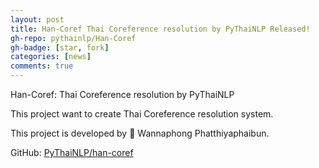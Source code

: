 ```yaml
---
layout: post
title: Han-Coref Thai Coreference resolution by PyThaiNLP Released!
gh-repo: pythainlp/Han-Coref
gh-badge: [star, fork]
categories: [news]
comments: true
---
```


Han-Coref: Thai Coreference resolution by PyThaiNLP

This project want to create Thai Coreference resolution system.

This project is developed by 🪿 Wannaphong Phatthiyaphaibun.

GitHub: [PyThaiNLP/han-coref](https://github.com/PyThaiNLP/han-coref)
